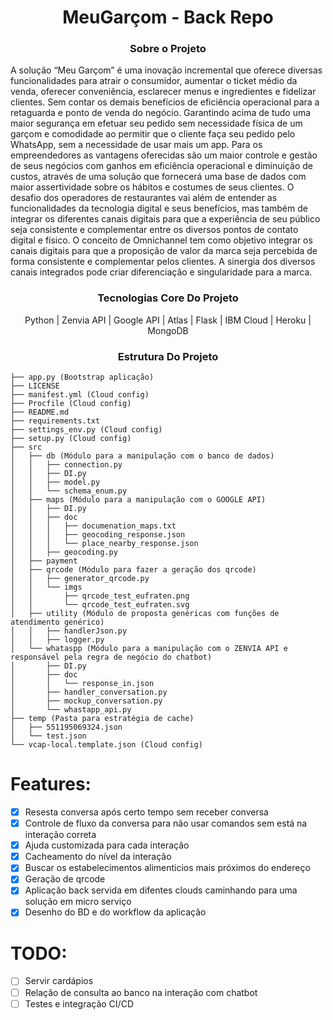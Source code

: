 <h1 align="center">
	MeuGarçom - Back Repo 
</h1>
<h3 align="center" font-style="italic">
	Sobre o Projeto
</h3>
<p>
A solução “Meu Garçom” é uma inovação incremental que oferece diversas funcionalidades para atrair o consumidor, aumentar o ticket médio da venda, oferecer conveniência, esclarecer menus e ingredientes e fidelizar clientes. Sem contar os demais benefícios de eficiência operacional para a retaguarda e ponto de venda do negócio. Garantindo acima de tudo uma maior segurança em efetuar seu pedido sem necessidade física de um garçom e comodidade ao permitir que o cliente faça seu pedido pelo WhatsApp, sem a necessidade de usar mais um app. Para os empreendedores as vantagens oferecidas são um maior controle e gestão de seus negócios com ganhos em eficiência operacional e diminuição de custos, através de uma solução que fornecerá uma base de dados com maior assertividade sobre os hábitos e costumes de seus clientes. O desafio dos operadores de restaurantes vai além de entender as funcionalidades da tecnologia digital e seus benefícios, mas também de integrar os diferentes canais digitais para que a experiência de seu público seja consistente e complementar entre os diversos pontos de contato digital e físico. O conceito de Omnichannel tem como objetivo integrar os canais digitais para que a proposição de valor da marca seja percebida de forma consistente e complementar pelos clientes. A sinergia dos diversos canais integrados pode criar diferenciação e singularidade para a marca.
</p>
<h3 align="center" font-style="italic">
	Tecnologias Core Do Projeto
</h3>
<p align="center" font-style="cursive">
	 Python | Zenvia API | Google API | Atlas | Flask | IBM Cloud | Heroku | MongoDB
</p>
<h3 align="center" font-style="italic">
	Estrutura Do Projeto
</h3>

```
├── app.py (Bootstrap aplicação)
├── LICENSE
├── manifest.yml (Cloud config)
├── Procfile (Cloud config)
├── README.md
├── requirements.txt 
├── settings_env.py (Cloud config)
├── setup.py (Cloud config)
├── src
│   ├── db (Módulo para a manipulação com o banco de dados)
│   │   ├── connection.py
│   │   ├── DI.py
│   │   ├── model.py
│   │   └── schema_enum.py
│   ├── maps (Módulo para a manipulação com o GOOGLE API)
│   │   ├── DI.py
│   │   ├── doc
│   │   │   ├── documenation_maps.txt
│   │   │   ├── geocoding_response.json
│   │   │   └── place_nearby_response.json
│   │   ├── geocoding.py
│   ├── payment
│   ├── qrcode (Módulo para fazer a geração dos qrcode)
│   │   ├── generator_qrcode.py
│   │   └── imgs
│   │       ├── qrcode_test_eufraten.png
│   │       └── qrcode_test_eufraten.svg
│   ├── utility (Módulo de proposta genéricas com funções de atendimento genérico)
│   │   ├── handlerJson.py
│   │   ├── logger.py
│   └── whataspp (Módulo para a manipulação com o ZENVIA API e responsável pela regra de negócio do chatbot)
│       ├── DI.py
│       ├── doc
│       │   └── response_in.json
│       ├── handler_conversation.py
│       ├── mockup_conversation.py
│       └── whastapp_api.py
├── temp (Pasta para estratégia de cache)
│   ├── 551195069324.json
│   └── test.json
└── vcap-local.template.json (Cloud config)
```

# Features:

- [x] Resesta conversa após certo tempo sem receber conversa
- [x] Controle de fluxo da conversa para não usar comandos sem está na interação correta
- [x] Ajuda customizada para cada interação
- [x] Cacheamento do nível da interação
- [x] Buscar os estabelecimentos alimenticios mais próximos do endereço
- [x] Geração de qrcode
- [x] Aplicação back servida em difentes clouds caminhando para uma solução em micro serviço
- [x] Desenho do BD e do workflow da aplicação  

# TODO:

- [ ] Servir cardápios
- [ ] Relação de consulta ao banco na interação com chatbot
- [ ] Testes e integração CI/CD
